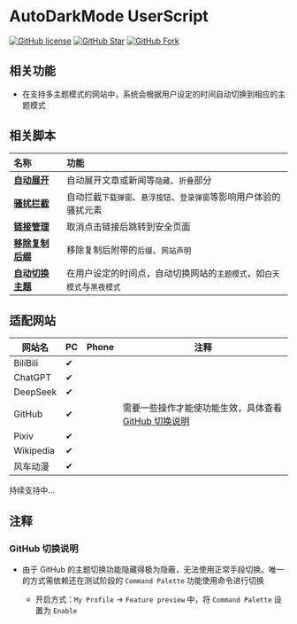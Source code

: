 # AutoDarkMode UserScript

[![GitHub license](https://img.shields.io/github/license/airbashX/UserScript.svg?style=flat-square&color=4285dd&logo=github)](https://github.com/airbashX/UserScript/)
[![GitHub Star](https://img.shields.io/github/stars/airbashX/UserScript.svg?style=flat-square&label=Star&color=4285dd&logo=github)](https://github.com/airbashX/UserScript/)
[![GitHub Fork](https://img.shields.io/github/forks/airbashX/UserScript.svg?style=flat-square&label=Fork&color=4285dd&logo=github)](https://github.com/airbashX/UserScript/)

## 相关功能

- 在支持多主题模式的网站中，系统会根据用户设定的时间自动切换到相应的主题模式

## 相关脚本

| 名称                                                            | 功能                                                                   |
| :-------------------------------------------------------------- | :--------------------------------------------------------------------- |
| **[自动展开](https://greasyfork.org/zh-CN/scripts/438656)**     | 自动展开文章或新闻等`隐藏`、`折叠`部分                                 |
| **[骚扰拦截](https://greasyfork.org/zh-CN/scripts/440871)**     | 自动拦截`下载弹窗`、`悬浮按钮`、`登录弹窗`等影响用户体验的骚扰元素     |
| **[链接管理](https://greasyfork.org/zh-CN/scripts/443670)**     | 取消点击链接后跳转到安全页面                                           |
| **[移除复制后缀](https://greasyfork.org/zh-CN/scripts/472307)** | 移除复制后附带的`后缀`、`网站声明`                                     |
| **[自动切换主题](https://greasyfork.org/zh-CN/scripts/532308)** | 在用户设定的时间点，自动切换网站的`主题模式`，如`白天模式`与`黑夜模式` |

## 适配网站

| 网站名    | PC  | Phone | 注释                                                                     |
| --------- | --- | ----- | ------------------------------------------------------------------------ |
| BiliBili  | ✔   |       |                                                                          |
| ChatGPT   | ✔   |       |                                                                          |
| DeepSeek  | ✔   |       |                                                                          |
| GitHub    | ✔   |       | 需要一些操作才能使功能生效，具体查看 [GitHub 切换说明](#github-切换说明) |
| Pixiv     | ✔   |       |                                                                          |
| Wikipedia | ✔   |       |                                                                          |
| 风车动漫  | ✔   |       |                                                                          |

持续支持中...

## 注释

### GitHub 切换说明

- 由于 GitHub 的主题切换功能隐藏得极为隐蔽，无法使用正常手段切换。唯一的方式需依赖还在测试阶段的 `Command Palette` 功能使用命令进行切换

  - 开启方式：`My Profile` -> `Feature preview` 中，将 `Command Palette` 设置为 `Enable`
